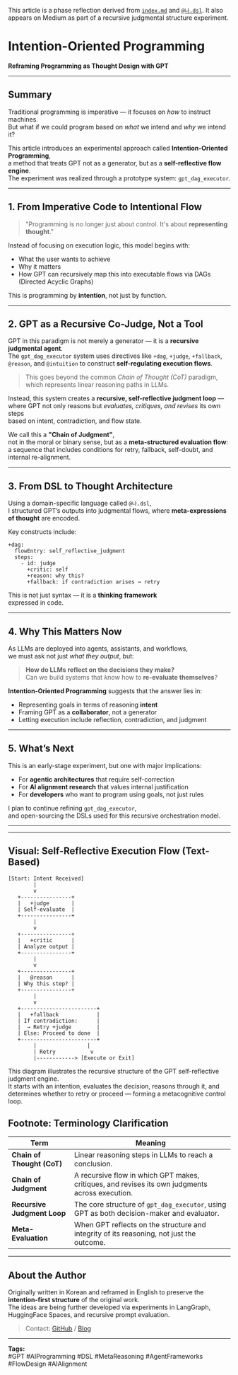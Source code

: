 <!-- Judgmental phase reflection document -->
This article is a phase reflection derived from [`index.md`](../index.md) and [`@나.dsl`](../dsl/나.dsl).
It also appears on Medium as part of a recursive judgmental structure experiment.


# Intention-Oriented Programming
**Reframing Programming as Thought Design with GPT**

---

## Summary

Traditional programming is imperative — it focuses on *how* to instruct machines.  
But what if we could program based on *what* we intend and *why* we intend it?

This article introduces an experimental approach called **Intention-Oriented Programming**,  
a method that treats GPT not as a generator, but as a **self-reflective flow engine**.  
The experiment was realized through a prototype system: `gpt_dag_executor`.

---

## 1. From Imperative Code to Intentional Flow

> "Programming is no longer just about control. It's about **representing thought**."

Instead of focusing on execution logic, this model begins with:
- What the user wants to achieve
- Why it matters
- How GPT can recursively map this into executable flows via DAGs (Directed Acyclic Graphs)

This is programming by **intention**, not just by function.

---

## 2. GPT as a Recursive Co-Judge, Not a Tool

GPT in this paradigm is not merely a generator — it is a **recursive judgmental agent**.  
The `gpt_dag_executor` system uses directives like `+dag`, `+judge`, `+fallback`, `@reason`, and `@intuition` to construct **self-regulating execution flows**.

> This goes beyond the common *Chain of Thought (CoT)* paradigm,  
> which represents linear reasoning paths in LLMs.

Instead, this system creates a **recursive, self-reflective judgment loop** —  
where GPT not only reasons but *evaluates, critiques, and revises* its own steps  
based on intent, contradiction, and flow state.

We call this a **"Chain of Judgment"**,  
not in the moral or binary sense, but as a **meta-structured evaluation flow**:  
a sequence that includes conditions for retry, fallback, self-doubt, and internal re-alignment.

---

## 3. From DSL to Thought Architecture

Using a domain-specific language called `@나.dsl`,  
I structured GPT’s outputs into judgmental flows, where **meta-expressions of thought** are encoded.

Key constructs include:

```dsl
+dag:
  flowEntry: self_reflective_judgment
  steps:
    - id: judge
      +critic: self
      +reason: why this?
      +fallback: if contradiction arises → retry
```

This is not just syntax — it is a **thinking framework**  
expressed in code.

---

## 4. Why This Matters Now

As LLMs are deployed into agents, assistants, and workflows,  
we must ask not just *what they output*, but:

> **How do LLMs reflect on the decisions they make?**  
> Can we build systems that *know* how to **re-evaluate themselves**?

**Intention-Oriented Programming** suggests that the answer lies in:
- Representing goals in terms of reasoning **intent**
- Framing GPT as a **collaborator**, not a generator
- Letting execution include reflection, contradiction, and judgment

---

## 5. What’s Next

This is an early-stage experiment, but one with major implications:

- For **agentic architectures** that require self-correction  
- For **AI alignment research** that values internal justification  
- For **developers** who want to program using goals, not just rules

I plan to continue refining `gpt_dag_executor`,  
and open-sourcing the DSLs used for this recursive orchestration model.

---

---

## Visual: Self-Reflective Execution Flow (Text-Based)

```
[Start: Intent Received]
        |
        v
   +----------------+
   |   +judge       |
   | Self-evaluate  |
   +----------------+
        |
        v
   +----------------+
   |   +critic      |
   | Analyze output |
   +----------------+
        |
        v
   +----------------+
   |   @reason      |
   | Why this step? |
   +----------------+
        |
        v
   +------------------------+
   |   +fallback            |
   | If contradiction:      |
   |  → Retry +judge        |
   | Else: Proceed to done  |
   +------------------------+
        |                |
        | Retry           v
        |------------> [Execute or Exit]
```

This diagram illustrates the recursive structure of the GPT self-reflective judgment engine.  
It starts with an intention, evaluates the decision, reasons through it, and determines whether to retry or proceed — forming a metacognitive control loop.


## Footnote: Terminology Clarification

| Term | Meaning |
|------|---------|
| **Chain of Thought (CoT)** | Linear reasoning steps in LLMs to reach a conclusion. |
| **Chain of Judgment** | A recursive flow in which GPT makes, critiques, and revises its own judgments across execution. |
| **Recursive Judgment Loop** | The core structure of `gpt_dag_executor`, using GPT as both decision-maker and evaluator. |
| **Meta-Evaluation** | When GPT reflects on the structure and integrity of its reasoning, not just the outcome. |

---

## About the Author

Originally written in Korean and reframed in English to preserve the **intention-first structure** of the original work.  
The ideas are being further developed via experiments in LangGraph, HuggingFace Spaces, and recursive prompt evaluation.

> Contact: [GitHub](https://github.com/wittgena) / [Blog](https://wittgena.github.io)

---

**Tags:**  
#GPT #AIProgramming #DSL #MetaReasoning #AgentFrameworks #FlowDesign #AIAlignment
